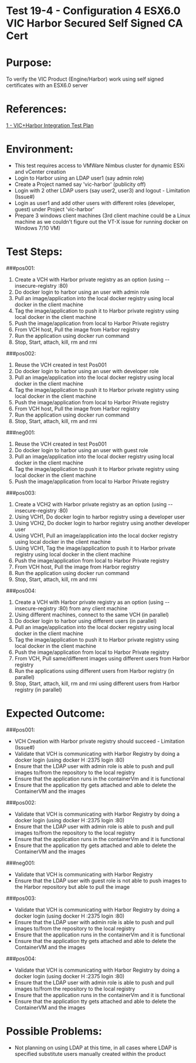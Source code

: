 Test 19-4 - Configuration 4 ESX6.0 VIC Harbor Secured Self Signed CA Cert
=======

# Purpose:
To verify the VIC Product (Engine/Harbor) work using self signed certificates with an ESX6.0 server

# References:
[1 - VIC+Harbor Integration Test Plan](https://confluence.eng.vmware.com/pages/viewpage.action?spaceKey=corevc&title=VIC+-+Harbor+Integration+Test+Plan)

# Environment:
* This test requires access to VMWare Nimbus cluster for dynamic ESXi and vCenter creation
* Login to Harbor using an LDAP user1 (say admin role)
* Create a Project named say 'vic-harbor' (publicity off)
* Login with 2 other LDAP users (say user2, user3) and logout - Limitation (Issue#)
* Login as user1 and add other users with different roles (developer, guest) under Project 'vic-harbor'
* Prepare 3 windows client machines (3rd client machine could be a Linux machine as we couldn't figure out the VT-X issue for running docker on Windows 7/10 VM)

# Test Steps:
###pos001:
1. Create a VCH with Harbor private registry as an option (using --insecure-registry <harbor-ip>:80)
2. Do docker login to harbor using an user with admin role
3. Pull an image/application into the local docker registry using local docker in the client machine
4. Tag the image/application to push it to Harbor private registry using local docker in the client machine
5. Push the image/application from local to Harbor Private registry
6. From VCH host, Pull the image from Harbor registry
7. Run the application using docker run command
8. Stop, Start, attach, kill, rm and rmi

###pos002:
1. Reuse the VCH created in test Pos001
2. Do docker login to harbor using an user with developer role
3. Pull an image/application into the local docker registry using local docker in the client machine
4. Tag the image/application to push it to Harbor private registry using local docker in the client machine
5. Push the image/application from local to Harbor Private registry
6. From VCH host, Pull the image from Harbor registry
7. Run the application using docker run command
8. Stop, Start, attach, kill, rm and rmi

###neg001:
1. Reuse the VCH created in test Pos001
2. Do docker login to harbor using an user with guest role
3. Pull an image/application into the local docker registry using local docker in the client machine
4. Tag the image/application to push it to Harbor private registry using local docker in the client machine
5. Push the image/application from local to Harbor Private registry

###pos003:
1. Create a VCH2 with Harbor private registry as an option (using --insecure-registry <harbor-ip>:80)
2. Using VCH1, Do docker login to harbor registry using a developer user
3. Using VCH2, Do docker login to harbor registry using another developer user
4. Using VCH1, Pull an image/application into the local docker registry using local docker in the client machine
5. Using VCH1, Tag the image/application to push it to Harbor private registry using local docker in the client machine
6. Push the image/application from local to Harbor Private registry
7. From VCH host, Pull the image from Harbor registry
8. Run the application using docker run command
9. Stop, Start, attach, kill, rm and rmi

###pos004:
1. Create a VCH with Harbor private registry as an option (using --insecure-registry <harbor-ip>:80) from any client machine
2. Using different machines, connect to the same VCH (in parallel)
3. Do docker login to harbor using different users (in parallel)
4. Pull an image/application into the local docker registry using local docker in the client machine
5. Tag the image/application to push it to Harbor private registry using local docker in the client machine
6. Push the image/application from local to Harbor Private registry
7. From VCH, Pull same/different images using different users from Harbor registry
8. Run the applications using different users from Harbor registry (in parallel)
9. Stop, Start, attach, kill, rm and rmi using different users from Harbor registry (in parallel)

# Expected Outcome:
###pos001:
* VCH Creation with Harbor private registry should succeed - Limitation (Issue#)
* Validate that VCH is communicating with Harbor Registry by doing a docker login (using docker H <vchip>:2375 login <harbor-ip>:80)
* Ensure that the LDAP user with admin role is able to push and pull images to/from the repository to the local registry
* Ensure that the application runs in the containerVm and it is functional
* Ensure that the application tty gets attached and able to delete the ContainerVM and the images

###pos002:
* Validate that VCH is communicating with Harbor Registry by doing a docker login (using docker H <vchip>:2375 login <harbor-ip>:80)
* Ensure that the LDAP user with admin role is able to push and pull images to/from the repository to the local registry
* Ensure that the application runs in the containerVm and it is functional
* Ensure that the application tty gets attached and able to delete the ContainerVM and the images

###neg001:
* Validate that VCH is communicating with Harbor Registry
* Ensure that the LDAP user with guest role is not able to push images to the Harbor repository but able to pull the image

###pos003:
* Validate that VCH is communicating with Harbor Registry by doing a docker login (using docker H <vchip>:2375 login <harbor-ip>:80)
* Ensure that the LDAP user with admin role is able to push and pull images to/from the repository to the local registry
* Ensure that the application runs in the containerVm and it is functional
* Ensure that the application tty gets attached and able to delete the ContainerVM and the images

###pos004:
* Validate that VCH is communicating with Harbor Registry by doing a docker login (using docker H <vchip>:2375 login <harbor-ip>:80)
* Ensure that the LDAP user with admin role is able to push and pull images to/from the repository to the local registry
* Ensure that the application runs in the containerVm and it is functional
* Ensure that the application tty gets attached and able to delete the ContainerVM and the images

# Possible Problems:
* Not planning on using LDAP at this time, in all cases where LDAP is specified substitute users manually created within the product
